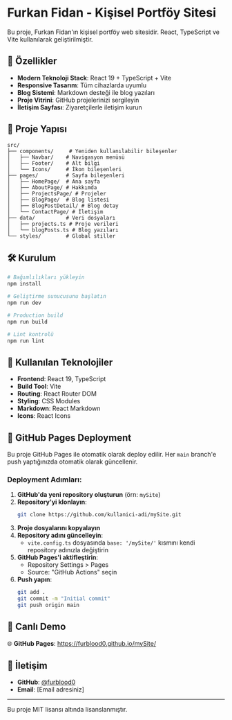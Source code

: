 # Furkan Fidan - Kişisel Portföy Sitesi

Bu proje, Furkan Fidan'ın kişisel portföy web sitesidir. React, TypeScript ve Vite kullanılarak geliştirilmiştir.

## 🚀 Özellikler

- **Modern Teknoloji Stack**: React 19 + TypeScript + Vite
- **Responsive Tasarım**: Tüm cihazlarda uyumlu
- **Blog Sistemi**: Markdown desteği ile blog yazıları
- **Proje Vitrini**: GitHub projelerinizi sergileyin
- **İletişim Sayfası**: Ziyaretçilerle iletişim kurun

## 📁 Proje Yapısı

```
src/
├── components/     # Yeniden kullanılabilir bileşenler
│   ├── Navbar/    # Navigasyon menüsü
│   ├── Footer/    # Alt bilgi
│   └── Icons/     # İkon bileşenleri
├── pages/         # Sayfa bileşenleri
│   ├── HomePage/  # Ana sayfa
│   ├── AboutPage/ # Hakkımda
│   ├── ProjectsPage/ # Projeler
│   ├── BlogPage/  # Blog listesi
│   ├── BlogPostDetail/ # Blog detay
│   └── ContactPage/ # İletişim
├── data/          # Veri dosyaları
│   ├── projects.ts # Proje verileri
│   └── blogPosts.ts # Blog yazıları
└── styles/        # Global stiller
```

## 🛠️ Kurulum

```bash
# Bağımlılıkları yükleyin
npm install

# Geliştirme sunucusunu başlatın
npm run dev

# Production build
npm run build

# Lint kontrolü
npm run lint
```

## 📝 Kullanılan Teknolojiler

- **Frontend**: React 19, TypeScript
- **Build Tool**: Vite
- **Routing**: React Router DOM
- **Styling**: CSS Modules
- **Markdown**: React Markdown
- **Icons**: React Icons

## 🚀 GitHub Pages Deployment

Bu proje GitHub Pages ile otomatik olarak deploy edilir. Her `main` branch'e push yaptığınızda otomatik olarak güncellenir.

### Deployment Adımları:

1. **GitHub'da yeni repository oluşturun** (örn: `mySite`)
2. **Repository'yi klonlayın**:
   ```bash
   git clone https://github.com/kullanici-adi/mySite.git
   ```
3. **Proje dosyalarını kopyalayın**
4. **Repository adını güncelleyin**:
   - `vite.config.ts` dosyasında `base: '/mySite/'` kısmını kendi repository adınızla değiştirin
5. **GitHub Pages'i aktifleştirin**:
   - Repository Settings > Pages
   - Source: "GitHub Actions" seçin
6. **Push yapın**:
   ```bash
   git add .
   git commit -m "Initial commit"
   git push origin main
   ```

## 🔗 Canlı Demo

🌐 **GitHub Pages**: https://furblood0.github.io/mySite/

## 📧 İletişim

- **GitHub**: [@furblood0](https://github.com/furblood0)
- **Email**: [Email adresiniz]

---

Bu proje MIT lisansı altında lisanslanmıştır.
